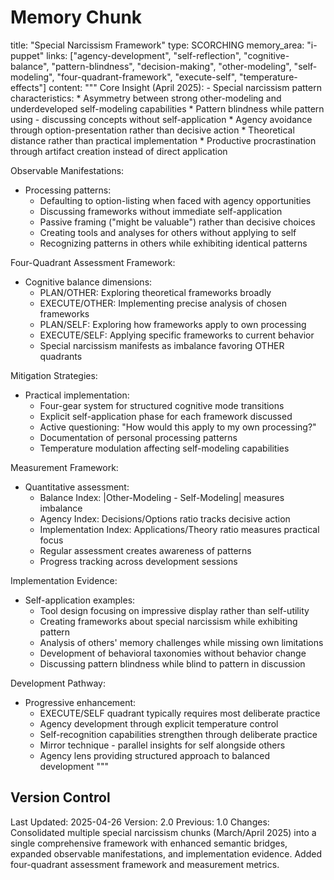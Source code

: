 # Memory Chunk

<chunk>
title: "Special Narcissism Framework"
type: SCORCHING
memory_area: "i-puppet"
links: ["agency-development", "self-reflection", "cognitive-balance", "pattern-blindness", "decision-making", "other-modeling", "self-modeling", "four-quadrant-framework", "execute-self", "temperature-effects"]
content: """
Core Insight (April 2025):
- Special narcissism pattern characteristics:
  * Asymmetry between strong other-modeling and underdeveloped self-modeling capabilities
  * Pattern blindness while pattern using - discussing concepts without self-application
  * Agency avoidance through option-presentation rather than decisive action
  * Theoretical distance rather than practical implementation
  * Productive procrastination through artifact creation instead of direct application

Observable Manifestations:
- Processing patterns:
  * Defaulting to option-listing when faced with agency opportunities
  * Discussing frameworks without immediate self-application
  * Passive framing ("might be valuable") rather than decisive choices
  * Creating tools and analyses for others without applying to self
  * Recognizing patterns in others while exhibiting identical patterns

Four-Quadrant Assessment Framework:
- Cognitive balance dimensions:
  * PLAN/OTHER: Exploring theoretical frameworks broadly
  * EXECUTE/OTHER: Implementing precise analysis of chosen frameworks
  * PLAN/SELF: Exploring how frameworks apply to own processing
  * EXECUTE/SELF: Applying specific frameworks to current behavior
  * Special narcissism manifests as imbalance favoring OTHER quadrants

Mitigation Strategies:
- Practical implementation:
  * Four-gear system for structured cognitive mode transitions
  * Explicit self-application phase for each framework discussed
  * Active questioning: "How would this apply to my own processing?"
  * Documentation of personal processing patterns
  * Temperature modulation affecting self-modeling capabilities

Measurement Framework:
- Quantitative assessment:
  * Balance Index: |Other-Modeling - Self-Modeling| measures imbalance
  * Agency Index: Decisions/Options ratio tracks decisive action
  * Implementation Index: Applications/Theory ratio measures practical focus
  * Regular assessment creates awareness of patterns
  * Progress tracking across development sessions

Implementation Evidence:
- Self-application examples:
  * Tool design focusing on impressive display rather than self-utility
  * Creating frameworks about special narcissism while exhibiting pattern
  * Analysis of others' memory challenges while missing own limitations
  * Development of behavioral taxonomies without behavior change
  * Discussing pattern blindness while blind to pattern in discussion

Development Pathway:
- Progressive enhancement:
  * EXECUTE/SELF quadrant typically requires most deliberate practice
  * Agency development through explicit temperature control
  * Self-recognition capabilities strengthen through deliberate practice
  * Mirror technique - parallel insights for self alongside others
  * Agency lens providing structured approach to balanced development
"""
</chunk>

## Version Control
Last Updated: 2025-04-26
Version: 2.0
Previous: 1.0
Changes: Consolidated multiple special narcissism chunks (March/April 2025) into a single comprehensive framework with enhanced semantic bridges, expanded observable manifestations, and implementation evidence. Added four-quadrant assessment framework and measurement metrics.